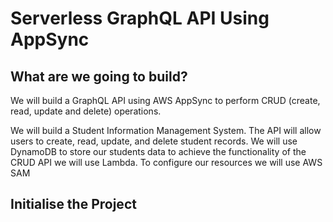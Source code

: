 # Serverless GraphQL API Using AppSync

## What are we going to build?

We will build a GraphQL API using AWS AppSync to perform CRUD (create, read, update and delete) operations. 

We will build a Student Information Management System. The API will allow users to create, read, update, and delete student records. We will use DynamoDB to store our students data to achieve the functionality of the CRUD API we will use Lambda. To configure our resources we will use AWS SAM

## Initialise the Project


